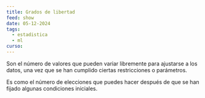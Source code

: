 ```yaml
---
title: Grados de libertad
feed: show
date: 05-12-2024
tags:
  - estadistica
  - ml
curso:
---
```

Son el número de valores que pueden variar libremente para ajustarse a los datos, una vez que se han cumplido ciertas restricciones o parámetros.

Es como el número de elecciones que puedes hacer después de que se han fijado algunas condiciones iniciales.